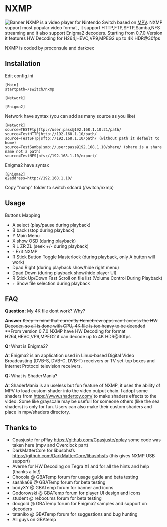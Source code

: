 NXMP
======

![Banner](docs/banner.jpg)
NXMP is a video player for Nintendo Switch based on [MPV](https://mpv.io/).
NXMP support most popular video format , it support HTTP,FTP,SFTP,Samba,NFS streaming and it also support Enigma2 decoders.
Starting from 0.7.0 Version it features HW Decoding for H264,HEVC,VP9,MPEG2 up to 4K HDR@30fps

NXMP is coded by proconsule and darkxex

Installation 
----
Edit config.ini
```
[Main]
startpath=/switch/nxmp

[Network]

[Enigma2]
```

Network have syntax (you can add as many source as you like)

```
[Network]
source=TESTFtp|ftp://user:pass@192.168.1.10:21/path/
source=TestHTTP|http://192.168.1.10/path/
source=TestSFTp|sftp://192.168.1.10/path/ (without path it default to home)
source=TestSamba|smb://user:pass@192.168.1.10/share/ (share is a share name not a path)
source=TestNFS|nfs://192.168.1.10/export/
```

Enigma2 have syntax
```
[Enigma2]
e2address=http://192.168.1.10/
```

Copy "nxmp" folder to switch sdcard (/switch/nxmp)

Usage
-----
Buttons Mapping
- A select (play/pause during playback)
- B back (stop during playback)
- Y Main Menu
- X show OSD (during playback)
- R L ZR ZL (seek +/-  during playback)
- \- Exit NXMP
- R Stick Button Toggle Masterlock (during playback, only A button will work)
- Dpad Right (during playback show/hide right menu)
- Dpad Down (during playback show/hide player UI)
- R Stick Up/Down Fast Scroll on file list (Volume Control During Playback)
- \+ Show file selection during playback


FAQ
-----
**Question:** My 4K file dont work? Why?

**Answer** ~~Keep in mind that currently Homebrew apps can't access the HW Decoder, so all is done with CPU, 4K file is too heavy to be decoded~~ **From version 0.7.0 NXMP have HW Decoding for format H264,HEVC,VP9,MPEG2 it can decode up to 4K HDR@30fps


**Q:** What is Enigma2?

**A:** Enigma2 is an application used in Linux-based Digital Video Broadcasting (DVB-S, DVB-C, DVB-T) receivers or TV set-top boxes and Internet Protocol television receivers.

**Q:** What is ShaderMania?

**A:** ShaderMania is an useless but fun feature of NXMP, it uses the ability of MPV to load custom shader into the video output chain. I adopt some shaders from https://www.shadertoy.com/ to make shaders effects to the video. Some like grayscale may be usefull for someone others (like the sea shaders) is only for fun. Users can also make their custom shaders and place in mpv/shaders directory.

Thanks to
-----
- Cpasjuste for pPlay https://github.com/Cpasjuste/pplay some code was taken here (mpv and Overclock part)
- DarkMatterCore for libusbhsfs https://github.com/DarkMatterCore/libusbhsfs (this gives NXMP USB support)
- Averne for HW Decoding on Tegra X1 and for all the hints and help (thanks a lot!)
- Chocola @ GBATemp forum for usage guide and beta testing
- sashka69 @ GBATemp forum for beta testing
- bodyXY @ GBATemp forum for banner and icons
- Godorowski @ GBATemp forum for player UI design and icons
- student @ reboot.ms forum for beta testing
- docgold @ GBATemp forum for Enigma2 samples and support on decoders
- tataniko @ GBATemp forum for suggestions and bug hunting
- All guys on GBAtemp

